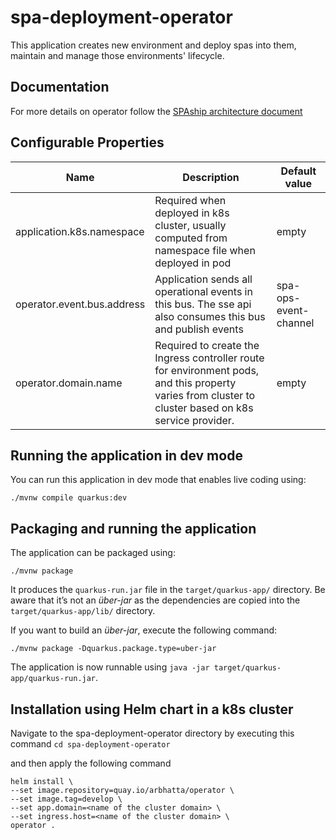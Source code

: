 # spa-deployment-operator

This application creates new environment and deploy spas into them, maintain and manage those environments' lifecycle.

## Documentation

For more details on operator follow the [SPAship architecture document](https://spaship.io#operator)

## Configurable Properties

| Name | Description | Default value
| --- | ----------- | ----------- |
|application.k8s.namespace|Required when deployed in k8s cluster, usually computed from namespace file when deployed in pod|empty|
|operator.event.bus.address|Application sends all operational events in this bus. The sse api also consumes this bus and publish events|spa-ops-event-channel|
|operator.domain.name|Required to create the Ingress controller route for environment pods, and this property varies from cluster to cluster based on k8s service provider. |empty|

## Running the application in dev mode

You can run this application in dev mode that enables live coding using:

```shell script
./mvnw compile quarkus:dev
```

## Packaging and running the application

The application can be packaged using:

```shell script
./mvnw package
```

It produces the `quarkus-run.jar` file in the `target/quarkus-app/` directory. Be aware that it’s not an _über-jar_ as
the dependencies are copied into the `target/quarkus-app/lib/` directory.

If you want to build an _über-jar_, execute the following command:

```shell script
./mvnw package -Dquarkus.package.type=uber-jar
```

The application is now runnable using `java -jar target/quarkus-app/quarkus-run.jar`.

## Installation using Helm chart in a k8s cluster

Navigate to the spa-deployment-operator directory by executing this command
`cd spa-deployment-operator`

and then apply the following command

```
helm install \
--set image.repository=quay.io/arbhatta/operator \
--set image.tag=develop \
--set app.domain=<name of the cluster domain> \
--set ingress.host=<name of the cluster domain> \
operator .
```